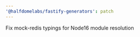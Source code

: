 ```yaml
---
'@halfdomelabs/fastify-generators': patch
---
```


Fix mock-redis typings for Node16 module resolution
